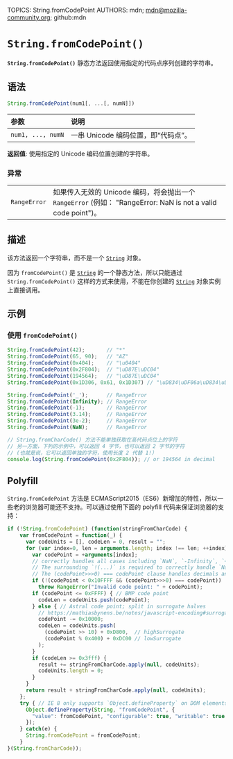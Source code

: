 TOPICS: String.fromCodePoint
AUTHORS: mdn; mdn@mozilla-community.org; github:mdn

# `String.fromCodePoint()`

**`String.fromCodePoint()`** 静态方法返回使用指定的代码点序列创建的字符串。

## 语法

```javascript
String.fromCodePoint(num1[, ...[, numN]])
```

| 参数 | 说明 |
| :-- | :-- |
| `num1, ..., numN` | 一串 Unicode 编码位置，即“代码点”。|

**返回值**: 使用指定的 Unicode 编码位置创建的字符串。

### 异常

|  |  |
| :-- | :-- |
| `RangeError` | 如果传入无效的 Unicode 编码，将会抛出一个 `RangeError` (例如： "RangeError: NaN is not a valid code point")。

## 描述

该方法返回一个字符串，而不是一个 [`String`](/zh-hans/webfrontend/String) 对象。

因为 `fromCodePoint()` 是 [`String`](/zh-hans/webfrontend/String) 的一个静态方法，所以只能通过 `String.fromCodePoint()`
这样的方式来使用，不能在你创建的 [`String`](/zh-hans/webfrontend/String) 对象实例上直接调用。

## 示例

### 使用 `fromCodePoint()`

```javascript
String.fromCodePoint(42);       // "*"
String.fromCodePoint(65, 90);   // "AZ"
String.fromCodePoint(0x404);    // "\u0404"
String.fromCodePoint(0x2F804);  // "\uD87E\uDC04"
String.fromCodePoint(194564);   // "\uD87E\uDC04"
String.fromCodePoint(0x1D306, 0x61, 0x1D307) // "\uD834\uDF06a\uD834\uDF07"

String.fromCodePoint('_');      // RangeError
String.fromCodePoint(Infinity); // RangeError
String.fromCodePoint(-1);       // RangeError
String.fromCodePoint(3.14);     // RangeError
String.fromCodePoint(3e-2);     // RangeError
String.fromCodePoint(NaN);      // RangeError
```

```javascript
// String.fromCharCode() 方法不能单独获取在高代码点位上的字符
// 另一方面，下列的示例中，可以返回 4 字节，也可以返回 2 字节的字符
// (也就是说，它可以返回单独的字符，使用长度 2 代替 1!）
console.log(String.fromCodePoint(0x2F804)); // or 194564 in decimal
```

## Polyfill

`String.fromCodePoint` 方法是 ECMAScript2015（ES6）新增加的特性，所以一些老的浏览器可能还不支持。可以通过使用下面的 polyfill 代码来保证浏览器的支持：

```javascript
if (!String.fromCodePoint) (function(stringFromCharCode) {
    var fromCodePoint = function(_) {
      var codeUnits = [], codeLen = 0, result = "";
      for (var index=0, len = arguments.length; index !== len; ++index) {
        var codePoint = +arguments[index];
        // correctly handles all cases including `NaN`, `-Infinity`, `+Infinity`
        // The surrounding `!(...)` is required to correctly handle `NaN` cases
        // The (codePoint>>>0) === codePoint clause handles decimals and negatives
        if (!(codePoint < 0x10FFFF && (codePoint>>>0) === codePoint))
          throw RangeError("Invalid code point: " + codePoint);
        if (codePoint <= 0xFFFF) { // BMP code point
          codeLen = codeUnits.push(codePoint);
        } else { // Astral code point; split in surrogate halves
          // https://mathiasbynens.be/notes/javascript-encoding#surrogate-formulae
          codePoint -= 0x10000;
          codeLen = codeUnits.push(
            (codePoint >> 10) + 0xD800,  // highSurrogate
            (codePoint % 0x400) + 0xDC00 // lowSurrogate
          );
        }
        if (codeLen >= 0x3fff) {
          result += stringFromCharCode.apply(null, codeUnits);
          codeUnits.length = 0;
        }
      }
      return result + stringFromCharCode.apply(null, codeUnits);
    };
    try { // IE 8 only supports `Object.defineProperty` on DOM elements
      Object.defineProperty(String, "fromCodePoint", {
        "value": fromCodePoint, "configurable": true, "writable": true
      });
    } catch(e) {
      String.fromCodePoint = fromCodePoint;
    }
}(String.fromCharCode));
```
